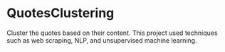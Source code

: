 # QuotesClustering
Cluster the quotes based on their content. This project used techniques such as web scraping, NLP, and unsupervised machine learning.
